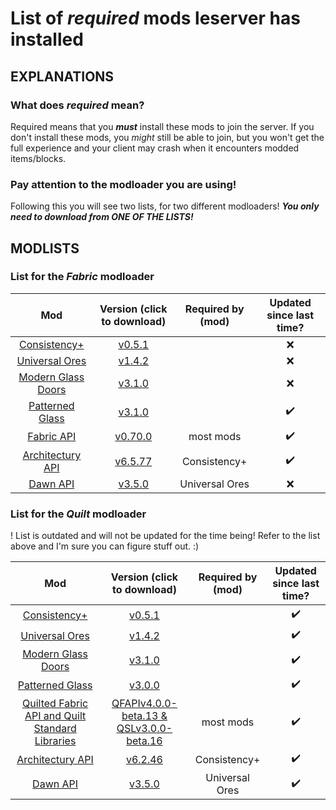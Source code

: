 # List of *required* mods leserver has installed

## EXPLANATIONS

### What does *required* mean?

Required means that you ***must*** install these mods to join the server. If you don't install these mods, you *might* still be able to join, but you won't get the full experience and your client may crash when it encounters modded items/blocks.

### Pay attention to the modloader you are using!

Following this you will see two lists, for two different modloaders! ***You only need to download from ONE OF THE LISTS!***

## MODLISTS

### List for the *Fabric* modloader

Mod | Version (click to download) | Required by (mod) | Updated since last time?
:---: | :---: | :---: | :---:
[Consistency+](https://modrinth.com/mod/consistencyplus) | [v0.5.1](https://cdn.modrinth.com/data/nDHcEOt3/versions/8m4kuYXT/consistency_plus-fabric-0.5.1%2B1.19.2.jar) |  | ❌
[Universal Ores](https://modrinth.com/mod/universal_ores) | [v1.4.2](https://cdn.modrinth.com/data/68kWHuUF/versions/1.4.2/universal_ores-1.4.2.jar) |  | ❌
[Modern Glass Doors](https://www.curseforge.com/minecraft/mc-mods/modern-glass-doors) | [v3.1.0](https://www.curseforge.com/minecraft/mc-mods/modern-glass-doors/download/3930159) |  | ❌
[Patterned Glass](https://www.curseforge.com/minecraft/mc-mods/patterned-glass) | [v3.1.0](https://www.curseforge.com/minecraft/mc-mods/patterned-glass/download/4360172/file) |  | ✔️
[Fabric API](https://modrinth.com/mod/fabric-api) | [v0.70.0](https://cdn.modrinth.com/data/P7dR8mSH/versions/mrB7EiW4/fabric-api-0.70.0%2B1.19.2.jar) | most mods | ✔️
[Architectury API](https://www.curseforge.com/minecraft/mc-mods/architectury-api) | [v6.5.77](https://www.curseforge.com/minecraft/mc-mods/architectury-api/download/4476083/file) | Consistency+ | ✔️
[Dawn API](https://modrinth.com/mod/dawn) | [v3.5.0](https://cdn.modrinth.com/data/meZK2DCX/versions/3.5.0/dawn-3.5.0.jar) | Universal Ores | ❌

### List for the *Quilt* modloader
! List is outdated and will not be updated for the time being! Refer to the list above and I'm sure you can figure stuff out. :)

Mod | Version (click to download) | Required by (mod) | Updated since last time?
:---: | :---: | :---: | :---:
[Consistency+](https://modrinth.com/mod/consistencyplus) | [v0.5.1](https://cdn.modrinth.com/data/nDHcEOt3/versions/8m4kuYXT/consistency_plus-fabric-0.5.1%2B1.19.2.jar) |  | ✔️
[Universal Ores](https://modrinth.com/mod/universal_ores) | [v1.4.2](https://cdn.modrinth.com/data/68kWHuUF/versions/1.4.2/universal_ores-1.4.2.jar) |  | ✔️
[Modern Glass Doors](https://www.curseforge.com/minecraft/mc-mods/modern-glass-doors) | [v3.1.0](https://www.curseforge.com/minecraft/mc-mods/modern-glass-doors/download/3930159) |  | ✔️
[Patterned Glass](https://www.curseforge.com/minecraft/mc-mods/patterned-glass) | [v3.0.0](https://www.curseforge.com/minecraft/mc-mods/patterned-glass/download/3826703) |  | ✔️
[Quilted Fabric API and Quilt Standard Libraries](https://modrinth.com/mod/qsl) | [QFAPIv4.0.0-beta.13 & QSLv3.0.0-beta.16](https://cdn.modrinth.com/data/qvIfYCYJ/versions/RMRJccdH/quilted-fabric-api-4.0.0-beta.13%2B0.62.0-1.19.2.jar) | most mods | ✔️
[Architectury API](https://www.curseforge.com/minecraft/mc-mods/architectury-api) | [v6.2.46](https://www.curseforge.com/minecraft/mc-mods/architectury-api/download/3984016/file) | Consistency+ | ✔️
[Dawn API](https://modrinth.com/mod/dawn) | [v3.5.0](https://cdn.modrinth.com/data/meZK2DCX/versions/3.5.0/dawn-3.5.0.jar) | Universal Ores | ✔️
